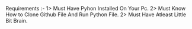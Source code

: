 Requirements :- 
1> Must Have Pyhon Installed On Your Pc.
2> Must Know How to Clone Github File And Run Python File.
2> Must Have Atleast Little Bit Brain.
